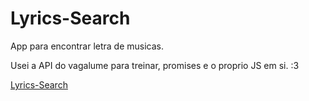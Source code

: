 # Lyrics-Search

App para encontrar letra de musicas.

Usei a API do vagalume para treinar, promises e o proprio JS em si. :3

[Lyrics-Search](https://flaviofleck.github.io/Lyrics-Search/)
